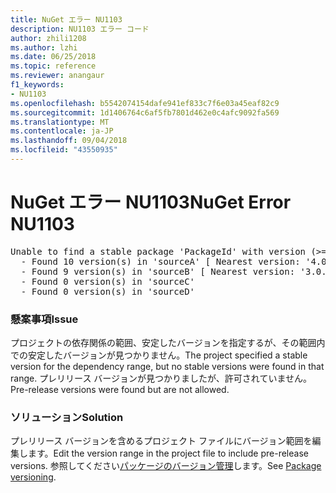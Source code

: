 ```yaml
---
title: NuGet エラー NU1103
description: NU1103 エラー コード
author: zhili1208
ms.author: lzhi
ms.date: 06/25/2018
ms.topic: reference
ms.reviewer: anangaur
f1_keywords:
- NU1103
ms.openlocfilehash: b5542074154dafe941ef833c7f6e03a45eaf82c9
ms.sourcegitcommit: 1d1406764c6af5fb7801d462e0c4afc9092fa569
ms.translationtype: MT
ms.contentlocale: ja-JP
ms.lasthandoff: 09/04/2018
ms.locfileid: "43550935"
---
```

# <a name="nuget-error-nu1103"></a><span data-ttu-id="bc93e-103">NuGet エラー NU1103</span><span class="sxs-lookup"><span data-stu-id="bc93e-103">NuGet Error NU1103</span></span>

<pre>Unable to find a stable package 'PackageId' with version (>= 3.0.0)<br/>  - Found 10 version(s) in 'sourceA' [ Nearest version: '4.0.0-rc-2129' ]<br/>  - Found 9 version(s) in 'sourceB' [ Nearest version: '3.0.0-beta-00032' ]<br/>  - Found 0 version(s) in 'sourceC'<br/>  - Found 0 version(s) in 'sourceD'</pre>

### <a name="issue"></a><span data-ttu-id="bc93e-104">懸案事項</span><span class="sxs-lookup"><span data-stu-id="bc93e-104">Issue</span></span>
<span data-ttu-id="bc93e-105">プロジェクトの依存関係の範囲、安定したバージョンを指定するが、その範囲内での安定したバージョンが見つかりません。</span><span class="sxs-lookup"><span data-stu-id="bc93e-105">The project specified a stable version for the dependency range, but no stable versions were found in that range.</span></span> <span data-ttu-id="bc93e-106">プレリリース バージョンが見つかりましたが、許可されていません。</span><span class="sxs-lookup"><span data-stu-id="bc93e-106">Pre-release versions were found but are not allowed.</span></span>

### <a name="solution"></a><span data-ttu-id="bc93e-107">ソリューション</span><span class="sxs-lookup"><span data-stu-id="bc93e-107">Solution</span></span>
<span data-ttu-id="bc93e-108">プレリリース バージョンを含めるプロジェクト ファイルにバージョン範囲を編集します。</span><span class="sxs-lookup"><span data-stu-id="bc93e-108">Edit the version range in the project file to include pre-release versions.</span></span> <span data-ttu-id="bc93e-109">参照してください[パッケージのバージョン管理](../../reference/Package-Versioning.md)します。</span><span class="sxs-lookup"><span data-stu-id="bc93e-109">See [Package versioning](../../reference/Package-Versioning.md).</span></span>